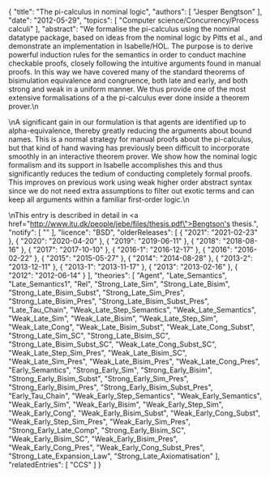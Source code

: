 {
    "title": "The pi-calculus in nominal logic",
    "authors": [
        "Jesper Bengtson"
    ],
    "date": "2012-05-29",
    "topics": [
        "Computer science/Concurrency/Process calculi"
    ],
    "abstract": "We formalise the pi-calculus using the nominal datatype package, based on ideas from the nominal logic by Pitts et al., and demonstrate an implementation in Isabelle/HOL. The purpose is to derive powerful induction rules for the semantics in order to conduct machine checkable proofs, closely following the intuitive arguments found in manual proofs. In this way we have covered many of the standard theorems of bisimulation equivalence and congruence, both late and early, and both strong and weak in a uniform manner. We thus provide one of the most extensive formalisations of a the pi-calculus ever done inside a theorem prover.\n<p>\nA significant gain in our formulation is that agents are identified up to alpha-equivalence, thereby greatly reducing the arguments about bound names. This is a normal strategy for manual proofs about the pi-calculus, but that kind of hand waving has previously been difficult to incorporate smoothly in an interactive theorem prover. We show how the nominal logic formalism and its support in Isabelle accomplishes this and thus significantly reduces the tedium of conducting completely formal proofs. This improves on previous work using weak higher order abstract syntax since we do not need extra assumptions to filter out exotic terms and can keep all arguments within a familiar first-order logic.\n<p>\nThis entry is described in detail in <a href=\"http://www.itu.dk/people/jebe/files/thesis.pdf\">Bengtson's thesis</a>.",
    "notify": [
        ""
    ],
    "licence": "BSD",
    "olderReleases": [
        {
            "2021": "2021-02-23"
        },
        {
            "2020": "2020-04-20"
        },
        {
            "2019": "2019-06-11"
        },
        {
            "2018": "2018-08-16"
        },
        {
            "2017": "2017-10-10"
        },
        {
            "2016-1": "2016-12-17"
        },
        {
            "2016": "2016-02-22"
        },
        {
            "2015": "2015-05-27"
        },
        {
            "2014": "2014-08-28"
        },
        {
            "2013-2": "2013-12-11"
        },
        {
            "2013-1": "2013-11-17"
        },
        {
            "2013": "2013-02-16"
        },
        {
            "2012": "2012-06-14"
        }
    ],
    "theories": [
        "Agent",
        "Late_Semantics",
        "Late_Semantics1",
        "Rel",
        "Strong_Late_Sim",
        "Strong_Late_Bisim",
        "Strong_Late_Bisim_Subst",
        "Strong_Late_Sim_Pres",
        "Strong_Late_Bisim_Pres",
        "Strong_Late_Bisim_Subst_Pres",
        "Late_Tau_Chain",
        "Weak_Late_Step_Semantics",
        "Weak_Late_Semantics",
        "Weak_Late_Sim",
        "Weak_Late_Bisim",
        "Weak_Late_Step_Sim",
        "Weak_Late_Cong",
        "Weak_Late_Bisim_Subst",
        "Weak_Late_Cong_Subst",
        "Strong_Late_Sim_SC",
        "Strong_Late_Bisim_SC",
        "Strong_Late_Bisim_Subst_SC",
        "Weak_Late_Cong_Subst_SC",
        "Weak_Late_Step_Sim_Pres",
        "Weak_Late_Bisim_SC",
        "Weak_Late_Sim_Pres",
        "Weak_Late_Bisim_Pres",
        "Weak_Late_Cong_Pres",
        "Early_Semantics",
        "Strong_Early_Sim",
        "Strong_Early_Bisim",
        "Strong_Early_Bisim_Subst",
        "Strong_Early_Sim_Pres",
        "Strong_Early_Bisim_Pres",
        "Strong_Early_Bisim_Subst_Pres",
        "Early_Tau_Chain",
        "Weak_Early_Step_Semantics",
        "Weak_Early_Semantics",
        "Weak_Early_Sim",
        "Weak_Early_Bisim",
        "Weak_Early_Step_Sim",
        "Weak_Early_Cong",
        "Weak_Early_Bisim_Subst",
        "Weak_Early_Cong_Subst",
        "Weak_Early_Step_Sim_Pres",
        "Weak_Early_Sim_Pres",
        "Strong_Early_Late_Comp",
        "Strong_Early_Bisim_SC",
        "Weak_Early_Bisim_SC",
        "Weak_Early_Bisim_Pres",
        "Weak_Early_Cong_Pres",
        "Weak_Early_Cong_Subst_Pres",
        "Strong_Late_Expansion_Law",
        "Strong_Late_Axiomatisation"
    ],
    "relatedEntries": [
        "CCS"
    ]
}